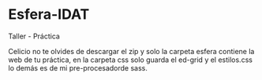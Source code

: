 # Esfera-IDAT
Taller - Práctica

Celicio no te olvides de descargar el zip y solo la carpeta esfera contiene la web de tu práctica, en la carpeta css solo guarda el ed-grid y el estilos.css lo demás es de mi pre-procesadorde sass.
